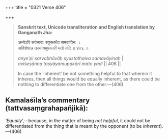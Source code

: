 +++
title = "0321 Verse 406"

+++
> **Sanskrit text, Unicode transliteration and English translation by Ganganath Jha:** 
>
> अन्येऽपि सर्वभावाः स्युस्तथैव समवायिनः ।  
> अविशेषान्न तस्यायमुपकारी मतो यदि ॥ ४०६ ॥ 
>
> *anye'pi sarvabhāvāḥ syustathaiva samavāyinaḥ* \|  
> *aviśeṣānna tasyāyamupakārī mato yadi* \|\| 406 \|\| 
>
> In case the ‘inherent’ be not something helpful to that wherein it inheres, then all things would be equally inherent, as there could be nothing to differentiate one from the other.—(406)



## Kamalaśīla’s commentary (tattvasaṃgrahapañjikā):

‘*Equally*’,—because, in the matter of being *not helpful*, it could not be differentiated from the thing that is meant by the opponent (to be *inherent*).—(406)



